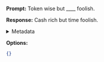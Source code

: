 **Prompt:**
Token wise but ____ foolish. 

**Response:**
Cash rich but time foolish.

<details><summary>Metadata</summary>

- Duration: 2988 ms
- Datetime: 2023-09-02T18:20:13.662029
- Model: gpt-3.5-turbo-0613

</details>

**Options:**
```json
{}
```

